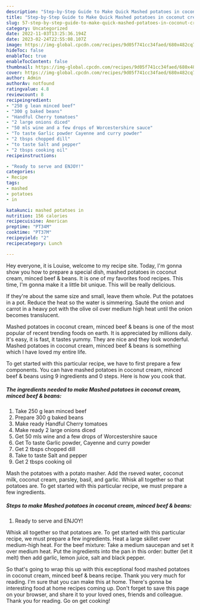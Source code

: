 ```yaml
---
description: "Step-by-Step Guide to Make Quick Mashed potatoes in coconut cream, minced beef &amp;amp; beans"
title: "Step-by-Step Guide to Make Quick Mashed potatoes in coconut cream, minced beef &amp;amp; beans"
slug: 57-step-by-step-guide-to-make-quick-mashed-potatoes-in-coconut-cream-minced-beef-and-amp-beans
category: Uncategorized
date: 2022-11-03T13:25:36.194Z
date: 2023-02-24T22:55:08.107Z
image: https://img-global.cpcdn.com/recipes/9d05f741cc34faed/680x482cq70/mashed-potatoes-in-coconut-cream-minced-beef-beans-recipe-main-photo.jpg
hideToc: false
enableToc: true
enableTocContent: false
thumbnail: https://img-global.cpcdn.com/recipes/9d05f741cc34faed/680x482cq70/mashed-potatoes-in-coconut-cream-minced-beef-beans-recipe-main-photo.jpg
cover: https://img-global.cpcdn.com/recipes/9d05f741cc34faed/680x482cq70/mashed-potatoes-in-coconut-cream-minced-beef-beans-recipe-main-photo.jpg
author: Admin
authorAv: notfound
ratingvalue: 4.8
reviewcount: 8
recipeingredient:
- "250 g lean minced beef"
- "300 g baked beans"
- "Handful Cherry tomatoes"
- "2 large onions diced"
- "50 mls wine and a few drops of Worcestershire sauce"
- "To taste Garlic powder Cayenne and curry powder"
- "2 tbsps chopped dill"
- "to taste Salt and pepper"
- "2 tbsps cooking oil"
recipeinstructions:

- "Ready to serve and ENJOY!"
categories:
- Recipe
tags:
- mashed
- potatoes
- in

katakunci: mashed potatoes in 
nutrition: 156 calories
recipecuisine: American
preptime: "PT34M"
cooktime: "PT37M"
recipeyield: "2"
recipecategory: Lunch

---
```



Hey everyone, it is Louise, welcome to my recipe site. Today, I'm gonna show you how to prepare a special dish, mashed potatoes in coconut cream, minced beef &amp; beans. It is one of my favorites food recipes. This time, I'm gonna make it a little bit unique. This will be really delicious.

If they&#39;re about the same size and small, leave them whole. Put the potatoes in a pot. Reduce the heat so the water is simmering. Sauté the onion and carrot in a heavy pot with the olive oil over medium high heat until the onion becomes translucent.

Mashed potatoes in coconut cream, minced beef &amp; beans is one of the most popular of recent trending foods on earth. It is appreciated by millions daily. It's easy, it is fast, it tastes yummy. They are nice and they look wonderful. Mashed potatoes in coconut cream, minced beef &amp; beans is something which I have loved my entire life.


To get started with this particular recipe, we have to first prepare a few components. You can have mashed potatoes in coconut cream, minced beef &amp; beans using 9 ingredients and 0 steps. Here is how you cook that.

<!--inarticleads1-->

##### The ingredients needed to make Mashed potatoes in coconut cream, minced beef &amp; beans:

1. Take 250 g lean minced beef
1. Prepare 300 g baked beans
1. Make ready Handful Cherry tomatoes
1. Make ready 2 large onions diced
1. Get 50 mls wine and a few drops of Worcestershire sauce
1. Get To taste Garlic powder, Cayenne and curry powder
1. Get 2 tbsps chopped dill
1. Take to taste Salt and pepper
1. Get 2 tbsps cooking oil


Mash the potatoes with a potato masher. Add the rseved water, coconut milk, coconut cream, parsley, basil, and garlic. Whisk all together so that potatoes are. To get started with this particular recipe, we must prepare a few ingredients. 

<!--inarticleads2-->

##### Steps to make Mashed potatoes in coconut cream, minced beef &amp; beans:


1. Ready to serve and ENJOY!

Whisk all together so that potatoes are. To get started with this particular recipe, we must prepare a few ingredients. Heat a large skillet over medium-high heat. For the beef mixture: Take a medium saucepan and set it over medium heat. Put the ingredients into the pan in this order: butter (let it melt) then add garlic, lemon juice, salt and black pepper. 

So that's going to wrap this up with this exceptional food mashed potatoes in coconut cream, minced beef &amp; beans recipe. Thank you very much for reading. I'm sure that you can make this at home. There's gonna be interesting food at home recipes coming up. Don't forget to save this page on your browser, and share it to your loved ones, friends and colleague. Thank you for reading. Go on get cooking!
